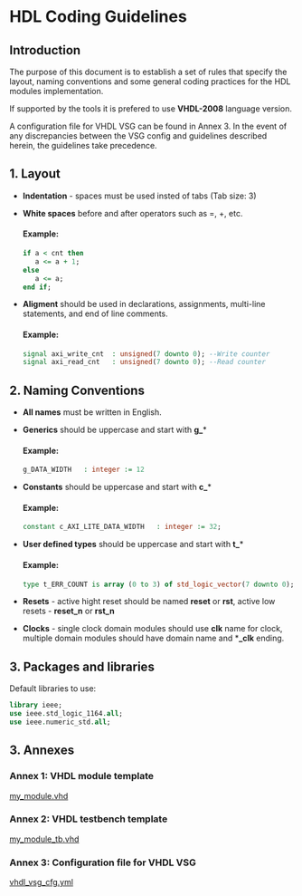 # HDL Coding Guidelines


##  Introduction

The purpose of this document is to establish 
a set of rules that specify the layout, naming conventions and some general 
coding practices for the HDL modules implementation.

If supported by the tools it is prefered to use **VHDL-2008** language version.  

A configuration file for VHDL VSG can be found in Annex 3.
In the event of any discrepancies between the VSG config and guidelines described herein,
the guidelines take precedence.

## 1. Layout

- **Indentation** - spaces must be used insted of tabs (Tab size: 3)
- **White spaces** before and after operators such as =, +, etc.

    #### Example:
    ```vhdl
    if a < cnt then 
       a <= a + 1;
    else 
       a <= a;
    end if;
    ```
- **Aligment** should be used in declarations, assignments, multi-line statements, and end of line comments.

    #### Example:
    ```vhdl
    signal axi_write_cnt  : unsigned(7 downto 0); --Write counter
    signal axi_read_cnt   : unsigned(7 downto 0); --Read counter
    ```

## 2. Naming Conventions

- **All names** must be written in English.
- **Generics** should be uppercase and start with **g_***
    #### Example: 
    ```vhdl
    g_DATA_WIDTH   : integer := 12
    ```
- **Constants** should be uppercase and start with **c_***
    #### Example: 
    ```vhdl
    constant c_AXI_LITE_DATA_WIDTH   : integer := 32;
    ```
- **User defined types** should be uppercase and start with **t_***
    #### Example: 
    ```vhdl
    type t_ERR_COUNT is array (0 to 3) of std_logic_vector(7 downto 0);
    ```
- **Resets** - active hight reset should be named **reset** or **rst**, active low resets - **reset_n** or **rst_n**

- **Clocks** - single clock domain modules should use **clk** name for clock, multiple domain modules should have domain name and ***_clk** ending. 

## 3. Packages and libraries

Default libraries to use:
```vhdl
library ieee;
use ieee.std_logic_1164.all;
use ieee.numeric_std.all;
```

## 3. Annexes
### Annex 1: VHDL module template
[my_module.vhd](./my_module.rst)

### Annex 2: VHDL testbench template
[my_module_tb.vhd](./my_module_tb.rst)

### Annex 3: Configuration file for VHDL VSG
[vhdl_vsg_cfg.yml](./vhdl_vsg_cfg.rst)



